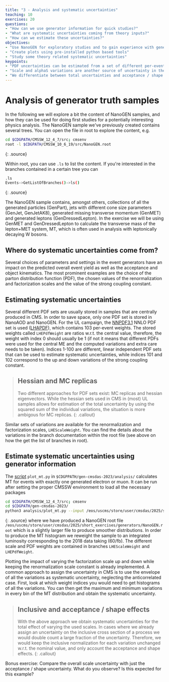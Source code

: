 ```yaml
---
title: "3 - Analysis and systematic uncertainties"
teaching: 10
exercises: 20
questions:
- "How can we use generator information for quick studies?"
- "What are systematic uncertainties coming from theory inputs?"
- "How can we estimate these uncertainties?"
objectives:
- "Use NanoGEN for exploratory studies and to gain experience with generator related uncertainties (PDF choice, scale, strong coupling constant)"
- "Create plots using pre-installed python based tools"
- "Study some theory related systematic uncertainties"
keypoints:
- "PDF uncertainties can be estimated from a set of different per-event weights. The method depends on the type of PDF set that is used (hessian, MC replicas)"
- "Scale and alphaS variations are another source of uncertainty in the prediction of a simulated sample and can be used to estimate systematic uncertainties"
- "We differentiate between total uncertainties and acceptance / shape uncertainties"
---
```


# Analysis of generator truth samples

In the following we will explore a bit the content of NanoGEN samples, and how they can be used for doing first studies for a potentially interesting physics analysis.
The NanoGEN sample we've previously created contains several trees.
You can open the file in root to explore the content, e.g.

~~~bash
cd $CDGPATH/CMSSW_12_4_7/src; cmsenv
root -l $CDGPATH/CMSSW_10_6_19/src/NanoGEN.root
~~~
{: .source}

Within root, you can use `.ls` to list the content.
If you're interested in the branches contained in a certain tree you can 
~~~bash
.ls
Events->GetListOfBranches()->ls()
~~~
{: .source}

The NanoGEN sample contains, amongst others, collections of all the generated particles (GenPart), jets with different cone size parameters (GenJet, GenJetAK8), generated missing transverse momentum (GenMET) and generated leptons (GenDressedLepton).
In the exercise we will be using GenMET and GenDressedLepton to calculate the transverse mass of the lepton+MET system, MT, which is often used in analysis with leptonically decaying W bosons.

## Where do systematic uncertainties come from?

Several choices of parameters and settings in the event generators have an impact on the predicted overall event yield as well as the acceptance and object kinematics.
The most prominent examples are the choice of the parton distribution function (PDF), the chosen values of the renormalization and factorization scales and the value of the strong coupling constant.

## Estimating systematic uncertainties

Several different PDF sets are usually stored in samples that are centrally produced in CMS.
In order to save space, only one PDF set is stored in NanoAOD and NanoGEN.
For the UL campaign, the [NNPDF3.1](https://nnpdf.mi.infn.it) NNLO PDF set is used ([LHAPDF](https://lhapdf.hepforge.org/pdfsets.html)), which contains 103 per-event weights.
The stored weights called `LHEPdfWeight` are ratios w.r.t. the central value, therefore, the weight with index 0 should usually be 1 (if not it means that different PDFs were used for the central ME and the computed variations and extra care needs to be taken).
Indices 1-100 are different, linear independent PDF sets that can be used to estimate systematic uncertainties, while indices 101 and 102 correspond to the up and down variations of the strong coupling constant.

> ## Hessian and MC replicas
> Two different approaches for PDF sets exist: MC replicas and hessian eigenvectors.
> While the hessian sets used in CMS in (most) UL samples allows for estimation of the total uncertainty by using the squared sum of the individual variations,
> the situation is more ambigous for MC replicas.
{: .callout}

Similar sets of variations are available for the renormalization and factorization scales, `LHEScaleWeight`.
You can find the details about the variations in the branch documentation within the root file (see above on how the get the list of branches in root).

## Estimate systematic uncertainties using generator information

The [script](https://github.com/danbarto/gen-cmsdas-2023/blob/main/analysis/plot_mt.py) `plot_mt.py` in `$CDGPPATH/gen-cmsdas-2023/analysis/` calculates MT for events with exactly one generated electron or muon.
It can be run after setting the proper CMSSW environment to load all the necessary packages
~~~bash
cd $CDGPATH/CMSSW_12_4_7/src; cmsenv
cd $CDGPATH/gen-cmsdas-2023/
python3 analysis/plot_mt.py --input /eos/uscms/store/user/cmsdas/2025/short_exercises/generators/NanoGEN.root
~~~
{: .source}
where we have produced a NanoGEN root file `/eos/uscms/store/user/cmsdas/2025/short_exercises/generators/NanoGEN.root` which is a slightly larger file to produce smoother distributions.
In order to produce the MT histogram we reweight the sample to an integrated luminosity corresponding to the 2018 data taking (60/fb).
The different scale and PDF weights are contained in branches `LHEScaleWeight` and `LHEPdfWeight`.

Plotting the impact of varying the factorization scale up and down while keeping the renormalization scale constant is already implemented.
A common approach to assign the uncertainty in CMS is to use the envelope of all the variations as systematic uncertainty, neglecting the anticorrelated case.
First, look at which weight indices you would need to get histograms of all the variations.
You can then get the maximum and minimum variations in every bin of the MT distribution and obtain the systematic uncertainty.

> ## Inclusive and acceptance / shape effects
> With the above approach we obtain systematic uncertainties for the total effect of varying the used scales.
> In cases where we already assign an uncertainty on the inclusive cross section of a process we would double count a large fraction of the uncertainty.
> Therefore, we would keep the inclusive normalization for each variation unchanged w.r.t. the nominal value, and only account the acceptance and shape effects.
{: .callout}

Bonus exercise: Compare the overall scale uncertainty with just the acceptance / shape uncertainty.
What do you observe? Is this expected for this example?
